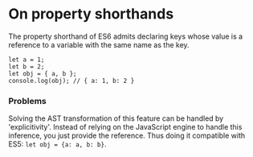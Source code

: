 # On property shorthands

The property  shorthand of  ES6 admits declaring  keys whose
value is a reference to a variable with the same name as the
key.

```
let a = 1;
let b = 2;
let obj = { a, b };
console.log(obj); // { a: 1, b: 2 }
```

### Problems

Solving  the  AST  transformation  of this  feature  can  be
handled  by  'explicitivity'.  Instead  of  relying  on  the
JavaScript engine to handle this inference, you just provide
the reference. Thus doing it compatible with ES5: `let obj =
{a: a, b: b}`.





 

